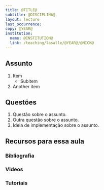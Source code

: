 ```yaml
---
title: @TITLE@
subtitle: @DISCIPLINA@
layout: lecture
last_occurrence: 
copy: @YEAR@
institution:
  name: @INSTITUTION@
  link: /teaching/lasalle/@YEAR@/@NICK@
---
```


## Assunto

1. Item
    * Subitem
2. Another item


## Questões

1. Questão sobre o assunto.
2. Outra questão sobre o assunto.
3. Ideia de implementação sobre o assunto.


## Recursos para essa aula

### Bibliografia

### Videos

### Tutoriais

